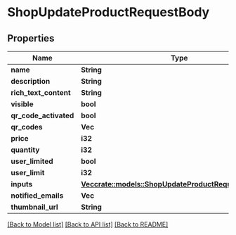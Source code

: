 # ShopUpdateProductRequestBody

## Properties

Name | Type | Description | Notes
------------ | ------------- | ------------- | -------------
**name** | **String** |  | 
**description** | **String** |  | 
**rich_text_content** | **String** |  | 
**visible** | **bool** |  | 
**qr_code_activated** | **bool** |  | 
**qr_codes** | **Vec<i32>** |  | 
**price** | **i32** |  | 
**quantity** | **i32** |  | 
**user_limited** | **bool** |  | 
**user_limit** | **i32** |  | 
**inputs** | [**Vec<crate::models::ShopUpdateProductRequestBodyInput>**](ShopUpdateProductRequestBodyInput.md) |  | 
**notified_emails** | **Vec<String>** |  | 
**thumbnail_url** | **String** |  | 

[[Back to Model list]](../README.md#documentation-for-models) [[Back to API list]](../README.md#documentation-for-api-endpoints) [[Back to README]](../README.md)


